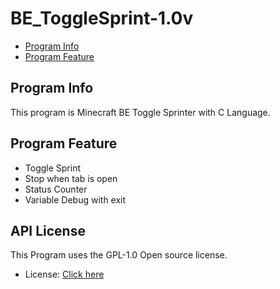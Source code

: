 # BE_ToggleSprint-1.0v

- [Program Info](https://github.com/ProjectTL12345/BE_ToggleSprint#program-info)
- [Program Feature](https://github.com/ProjectTL12345/BE_ToggleSprint#program-feature)

## Program Info
This program is Minecraft BE Toggle Sprinter with C Language.

## Program Feature
- Toggle Sprint
- Stop when tab is open
- Status Counter
- Variable Debug with exit

## API License
This Program uses the GPL-1.0 Open source license.
- License: [Click here](https://github.com/ProjectTL12345/BE_ToggleSprint/blob/main/LICENSE)